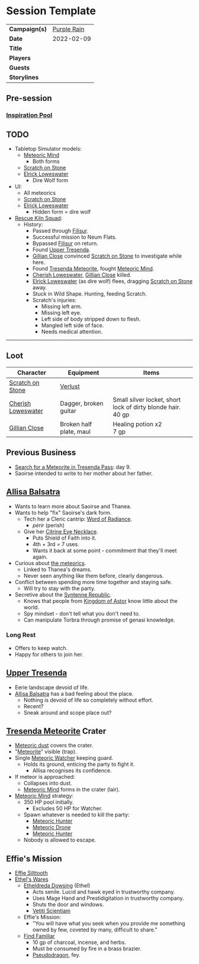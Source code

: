 # Session Template

|||
| --- | --- |
| **Campaign(s)** | [Purple Rain](../campaigns/C1-purple-rain.md) | session.3
| **Date** | 2022-02-09 |
| **Title** | |
| **Players** | |
| **Guests** | |
| **Storylines** | |

## Pre-session

### [Inspiration Pool](../mechanics/dm-inspiration.md)

## TODO

- Tabletop Simulator models:
  - [Meteoric Mind](../creatures/meteoric-mind.md)
    - Both forms
  - [Scratch on Stone](../characters/scratch-on-stone.md)
  - [Elrick Loweswater](../characters/elrick-loweswater.md)
    - Dire Wolf form
- UI:
  - All meteorics
  - [Scratch on Stone](../characters/scratch-on-stone.md)
  - [Elrick Loweswater](../characters/elrick-loweswater.md)
    - Hidden form = dire wolf
- [Rescue Kiln Squad](../storylines/rescue-kiln-squad.md):
  - History:
    - Passed through [Filisur](../places/villages/filisur.md).
    - Successful mission to Neum Flats.
    - Bypassed [Filisur](../places/villages/filisur.md) on return.
    - Found [Upper Tresenda](../places/plains-valleys/upper-tresenda.md).
    - [Gillian Close](../characters/gillian-close.md) convinced [Scratch on Stone](../characters/scratch-on-stone.md) to investigate while here.
    - Found [Tresenda Meteorite](../items/meteoric/meteorites/tresenda-meteorite.md), fought [Meteoric Mind](../creatures/meteoric-mind.md).
    - [Cherish Loweswater](../characters/cherish-loweswater.md), [Gillian Close](../characters/gillian-close.md) killed.
    - [Elrick Loweswater](../characters/elrick-loweswater.md) (as dire wolf) flees, dragging [Scratch on Stone](../characters/scratch-on-stone.md) away.
    - Stuck in Wild Shape. Hunting, feeding Scratch.
    - Scratch's injuries:
      - Missing left arm.
      - Missing left eye.
      - Left side of body stripped down to flesh.
      - Mangled left side of face.
      - Needs medical attention.

---

## Loot

| Character | Equipment | Items |
| --- | --- | --- |
| [Scratch on Stone](../characters/scratch-on-stone.md) | [Verlust](../items/magic/verlust.md) ||
| [Cherish Loweswater](../characters/cherish-loweswater.md) | Dagger, broken guitar | Small silver locket, short lock of dirty blonde hair.<br>40 gp |
| [Gillian Close](../characters/gillian-close.md) | Broken half plate, maul | Healing potion x2<br>7 gp |

## Previous Business

- [Search for a Meteorite in Tresenda Pass](../storylines/search-for-a-meteorite-in-tresenda-pass.md): day 9.
- Saoirse intended to write to her mother about her father.

## [Allisa Balsatra](../characters/allisa-balsatra.md)

- Wants to learn more about Saoirse and Thanea.
- Wants to help "fix" Saoirse's dark form.
  - Tech her a Cleric cantrip: [Word of Radiance](https://www.dndbeyond.com/spells/word-of-radiance).
    - *périr* (perish)
  - Give her [Citrine Eye Necklace](../items/magic/citrine-eye-necklace.md).
    - Puts Shield of Faith into it.
    - 4th + 3rd = 7 uses.
    - Wants it back at some point - commitment that they'll meet again.
- Curious about [the meteorics](../lineages/the-meteorics.md).
  - Linked to Thanea's dreams.
  - Never seen anything like them before, clearly dangerous.
- Conflict between spending more time together and staying safe.
  - Will try to stay with the party.
- Secretive about the [Syntenne Republic](../civilisations/syntenne-republic/syntenne-republic.md).
  - Knows that people from [Kingdom of Astor](../civilisations/kingdom-of-astor/kingdom-of-astor.md) know little about the world.
  - Spy mindset - don't tell what you don't need to.
  - Can manipulate Torbra through promise of genasi knowledge.

### Long Rest

- Offers to keep watch.
- Happy for others to join her.

## [Upper Tresenda](../places/plains-valleys/upper-tresenda.md)

- Eerie landscape devoid of life.
- [Allisa Balsatra](../characters/allisa-balsatra.md) has a bad feeling about the place.
  - Nothing is devoid of life so completely without effort.
  - Recent?
  - Sneak around and scope place out?

## [Tresenda Meteorite](../items/meteoric/meteorites/tresenda-meteorite.md) Crater

- [Meteoric dust](../items/meteoric/meteoric-dust.md) covers the crater.
- "[Meteorite](../items/meteoric/meteorite.md)" visible (trap).
- Single [Meteoric Watcher](../creatures/meteoric-watcher.md) keeping guard.
  - Holds its ground, enticing the party to fight it.
    - Allisa recognises its confidence.
- If meteor is approached:
  - Collapses into dust.
  - [Meteoric Mind](../creatures/meteoric-mind.md) forms in the crater (lair).
- [Meteoric Mind](../creatures/meteoric-mind.md) strategy:
  - 350 HP pool initially.
    - Excludes 50 HP for Watcher.
  - Spawn whatever is needed to kill the party:
    - [Meteoric Hunter](../creatures/meteoric-hunter.md)
    - [Meteoric Drone](../creatures/meteoric-drone.md)
    - [Meteoric Hunter](../creatures/meteoric-hunter.md)
  - Nobody is allowed to escape.

## Effie's Mission

- [Effie Silttooth](../characters/effie-silttooth.md)
- [Ethel's Wares](../places/buildings/shops/ethels-wares.md)
  - [Etheldreda Dowsing](../characters/etheldreda-dowsing.md) (Ethel)
    - Acts senile. Lucid and hawk eyed in trustworthy company.
    - Uses Mage Hand and Prestidigitation in trustworthy company.
    - Shuts the door and windows.
    - [Vetiti Scientiam](../organisations/vetiti-scientiam.md)
  - Effie's Mission:
    - "You will have what you seek when you provide me something owned by few, coveted by many, difficult to share."
  - [Find Familiar](https://www.dndbeyond.com/spells/find-familiar)
    - 10 gp of charcoal, incense, and herbs.
    - Must be consumed by fire in a brass brazier.
    - [Pseudodragon](https://www.dndbeyond.com/monsters/pseudodragon), fey.
